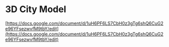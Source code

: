 # 3D City Model

[https://docs.google.com/document/d/1uH6PF6LS7CbH0z3gTg6shQ6CuG2e96YFsezwvfM9tbY/edit](https://docs.google.com/document/d/1uH6PF6LS7CbH0z3gTg6shQ6CuG2e96YFsezwvfM9tbY/edit)
